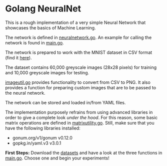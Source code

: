 # Golang NeuralNet

This is a rough implementation of a very simple Neural Network that showcases the basics of Machine Learning.

The network is defined in [neuralnetwork.go](neuralnetwork.go). An example for calling the network is found in [main.go](main.go).

The network is prepared to work with the MNIST dataset in CSV format (find
  it [here](https://pjreddie.com/projects/mnist-in-csv/)).

The dataset contains 60,000 greyscale images (28x28 pixels) for training and 10,000 greyscale images for testing.

[imageutil.go](imageutil.go) provides functionality to convert from CSV to PNG. It also provides a function for
  preparing custom images that are to be passed to the neural network.

The network can be stored and loaded in/from YAML files.

The implementation purposely refrains from using advanced libraries in order to give a complete look _under the hood_.
For this reason, some basic matrix operations are defined in [matrixutility.go](matrixutility.go).
Still, make sure that you have the following libraries installed:

* gonum.org/v1/gonum v0.12.0
* gopkg.in/yaml.v3 v3.0.1


__First Steps:__ Download the [datasets](https://pjreddie.com/projects/mnist-in-csv/) and have a look at the three functions in [main.go](main.go). Choose one and begin your experiments!
